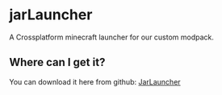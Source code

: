 jarLauncher
===========

A Crossplatform minecraft launcher for our custom modpack.

Where can I get it?
-------------------

You can download it here from github: [JarLauncher](https://github.com/sajro94/jarLauncher/raw/master/Launcher.jar/)
